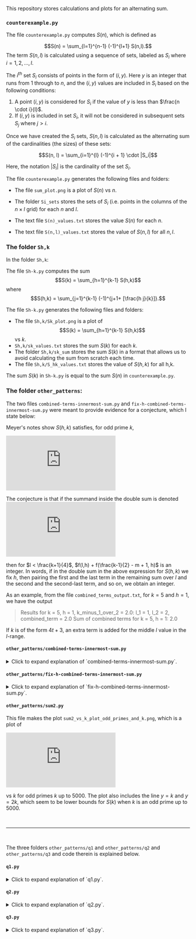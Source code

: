 This repository stores calculations and plots for an alternating sum.

### `counterexample.py`

The file `counterexample.py` computes $S(n)$, which is defined as

 $$S(n) = \sum_{l=1}^{n-1} (-1)^{l+1} S(n,l).$$
The term $S(n, l)$ is calculated using a sequence of sets, labeled as $S_i$ where $i = 1, 2, ..., l$.

The $i^{th}$ set $S_i$ consists of points in the form of $(i, y)$. Here $y$ is an integer that runs from 1 through to $n$, and the $(i, y)$ values are included in $S_i$ based on the following conditions:

1. A point $(i, y)$ is considered for $S_i$ if the value of $y$ is less than $\frac{n \cdot i}{l}$.
2. If $(i, y)$ is included in set $S_i$, it will not be considered in subsequent sets $S_j$ where $j > i$.

Once we have created the $S_i$ sets, $S(n, l)$ is calculated as the alternating sum of the cardinalities (the sizes) of these sets:

$$S(n, l) = \sum_{i=1}^{l} (-1)^{i + 1} \cdot |S_i|$$

Here, the notation $|S_i|$ is the cardinality of the set $S_i$.

The file `counterexample.py` generates the following files and folders:

- The file `sum_plot.png` is a plot of $S(n)$ vs $n$.

- The folder `Si_sets` stores the sets of $S_i$ (i.e. points in the columns of the $n \times l$ grid) for each $n$ and $l$. 

- The text file `S(n)_values.txt` stores the value $S(n)$ for each $n$.

- The text file `S(n,l)_values.txt` stores the value of $S(n,l)$ for all $n,l$.


### The folder `Sh,k`

In the folder `Sh,k`:

The file `Sh-k.py` computes the sum $$S(k) = \sum_{h=1}^{k-1} S(h,k)$$ where $$S(h,k) = \sum_{j=1}^{k-1} (-1)^{j+1+ [\frac{h j}{k}]}.$$

The file `Sh-k.py` generates the following files and folders:

- The file `Sh,k/Sk_plot.png` is a plot of $$S(k) = \sum_{h=1}^{k-1} S(h,k)$$ vs $k$.
- `Sh,k/sk_values.txt` stores the sum $S(k)$ for each $k$.
- The folder `Sh,k/sk_sum` stores the sum $S(k)$ in a format that allows us to avoid calculating the sum from scratch each time.
- The file `Sh,k/S_hk_values.txt` stores the value of $S(h,k)$ for all h,k.

The sum $S(k)$ in `Sh-k.py` is equal to the sum $S(n)$ in `counterexample.py`.

### The folder `other_patterns`:

The two files `combined-terms-innermost-sum.py` and
`fix-h-combined-terms-innermost-sum.py` were meant to provide evidence for a conjecture, which I state below:

Meyer's notes show $S(h,k)$ satisfies, for odd prime $k$,

![S(k)](http://latex.codecogs.com/gif.latex?S%28k%29%20%3D%20-%7B%28k%20-%201%29%7D%5E2%20&plus;%204%5Csum_%7Bl%3D1%7D%5E%7Bk-1%7D%5Csum_%7Bh%3D1%7D%5E%7Bk-1%7D%5Cleft%28%5Cleft%5C%7B%5Cfrac%7B2hl%7D%7Bk%7D%5Cright%5C%7D%20&plus;%20%5Cleft%5C%7B%5Cfrac%7Bh%282l%20-%201%29%7D%7Bk%7D%20-%20%5Cfrac%7B1%7D%7B2%7D%5Cright%5C%7D%5Cright%29)

The conjecture is that if the summand inside the double sum is denoted 
![f(h,l)](http://latex.codecogs.com/gif.latex?f%28h%2Cl%29%20%3D%20%5Cleft%28%5Cleft%5C%7B%5Cfrac%7B%7B2hl%7D%7D%7Bk%7D%5Cright%5C%7D%20&plus;%20%5Cleft%5C%7B%5Cfrac%7B%7Bh%282l%20-%201%29%7D%7D%7Bk%7D%20-%20%5Cfrac%7B1%7D%7B2%7D%5Cright%5C%7D%5Cright%29%2C)


then for $l < \frac{k+1}{4}$, $f(l,h) + f(\frac{k-1}{2} - m + 1, h)$ is an integer. In words, if in the double sum in the above expression for $S(h,k)$ we fix $h$, then pairing the first and the last term in the remaining sum over $l$ and the second and the second-last term, and so on, we obtain an integer.

As an example, from the file `combined_terms_output.txt`, for $k = 5$ and $h = 1$, we have the output

> Results for k = 5, h = 1, k_minus_1_over_2 = 2.0:
>l_1 = 1, l_2 = 2, combined_term = 2.0
>Sum of combined terms for k = 5, h = 1: 2.0

If $k$ is of the form $4t+3$, an extra term is added for the middle $l$ value in the $l$-range.


#### `other_patterns/combined-terms-innermost-sum.py`

<details>
<summary>Click to expand explanation of `combined-terms-innermost-sum.py`.</summary>

For a given odd prime $k$ less than $300$, integers $h$ and $l$ range from $1$ to $\frac{k-1}{2}$.

The two terms computed for each $h$ and $l$ are:

1. $\left\{\frac{2hl}{k}\right\}$
2. $\left\{\frac{h(2l-1)}{k} - 0.5\right\}$

where $\{\cdot\}$ represents the fractional part of a number.

For every $l$ value, there is an $l'$ such that the sum of their indices in the $l$-range sequence is `num_l_values - 1`. The script computes a 'combined term' for each such $l$ and $l'$ pair, defined as the sum of terms for $l$ and $l'$.

If $k$ is of the form $4t+3$, an extra term for the middle $l$ value in the $l$-range is appended to the combined terms.

The output for this file is stored in `other_patterns/combined_terms_output.txt`.

</details>

#### `other_patterns/fix-h-combined-terms-innermost-sum.py`
<details>
<summary>Click to expand explanation of `fix-h-combined-terms-innermost-sum.py`.</summary>

For a given integer $k$ between $3$ and $50$, the script defines integers $h$ and $l$ as follows:

- $h$ and $l$ iterate from 1 to $\frac{k-1}{2}$.

The two terms computed for each $h$ and $l$ are:

1. $\left\{\frac{2hl}{k}\right\}$
2. $\left\{\frac{h(2l-1)}{k} - 0.5\right\}$

where $\{\cdot\}$ represents the fractional part of a number.

For every $l$ value, there is an $l'$ such that the sum of their indices in the $l$-range sequence is `num_l_values - 1`. The script computes a 'combined term' for each $l$ and $l'$ pair, which is defined as the sum of terms for $l$ and $l'$.

If $k$ is of the form $4t+3$, an extra term is added for the middle $l$ value in the $l$-range.

Additionally, the script computes individual components of each combined term: the first term for $l=l_1$ and $l=l_2$, and the second term for $l=l_1$ and $l=l_2$.

The output is stored in the text file `other_patterns/fixed-h-combined_terms_with_components_output.txt`. Each computed term, its respective components and the overall sum of terms for each $k$ and $h$ pair are recorded.
</details>

#### `other_patterns/sum2.py`

This file makes the plot `sum2_vs_k_plot_odd_primes_and_k.png`, which is a plot of 

![S(k)](http://latex.codecogs.com/gif.latex?S%28k%29%20%3D%20-%7B%28k%20-%201%29%7D%5E2%20&plus;%204%5Csum_%7Bl%3D1%7D%5E%7Bk-1%7D%5Csum_%7Bh%3D1%7D%5E%7Bk-1%7D%5Cleft%28%5Cleft%5C%7B%5Cfrac%7B2hl%7D%7Bk%7D%5Cright%5C%7D%20&plus;%20%5Cleft%5C%7B%5Cfrac%7Bh%282l%20-%201%29%7D%7Bk%7D%20-%20%5Cfrac%7B1%7D%7B2%7D%5Cright%5C%7D%5Cright%29)

 vs $k$ for odd primes $k$ up to $5000$. The plot also includes the line $y = k$ and $y = 2k$, which seem to be lower bounds for $S(k)$ when $k$ is an odd prime up to $5000$.

<br>

-----------

<br>


The three folders `other_patterns/q1` and `other_patterns/q2` and `other_patterns/q3` and code therein is explained below. 
#### `q1.py`

<details>
<summary>Click to expand explanation of `q1.py`.</summary>

For given odd prime $k$ up to $501$ , the possible values of $m$ and $h$ are defined as follows:
- $m$ iterates from 1 to $\lceil\frac{k+1}{4}\rceil$,
- $h$ iterates from $1$ through $\frac{k-1}{2}$.

Each $(m,h)$ pair is evaluated against the following condition:
$\left\{\frac{2mh}{k}\right\} \geq \left\{\frac{h}{k}\right\}$ and $\left\{\frac{2mh}{k}\right\} > 0.5$
where $\{x\}$ denotes the fractional part of a real number $x$.

For each prime $k$, the script calculates and records:
1. The total count of $(m,h)$ pairs that fulfill the condition,
2. The total count of $(m,h)$ pairs that do not meet the condition,
3. The upper bounds for both $m$ and $h$.

</details>

#### `q2.py`

<details>
<summary>Click to expand explanation of `q2.py`.</summary>


For given odd prime $k$ up to $501$, integers $m$ and $h$ are defined as follows:

- $m$ ranges from 1 to $\lceil\frac{k+1}{4}\rceil$,
- $h$ ranges from $1$ to $\frac{k-1}{2}$.

Each $(m,h)$ pair is checked against the following condition:
$$ \left\{\frac{2mh}{k}\right\} > 0.5,$$
where ${x}$ denotes the fractional part of a real number $x$.

For each prime $k$, the script calculates and records:

1. The total count of $(m,h)$ pairs that meet the condition,
2. The total count of $(m,h)$ pairs that do not meet the condition.

</details>


#### `q3.py`

<details>
<summary>Click to expand explanation of `q3.py`.</summary>

For given odd prime $k$ up to $501$ , this file iterates integers $m$ and $h$ as defined below:

- $m$ iterates from 1 to $\lceil\frac{k+1}{4}\rceil$,
- $h$ iterates from $1$ through $\frac{k-1}{2}$.

The script checks each $(m,h)$ pair against two conditions:
1. $\left\{\frac{2mh}{k}\right\} \geq \left\{\frac{h}{k}\right\}$,
2. $\left\{\frac{2mh}{k}\right\} > 0.5$,

where $\{x\}$ denotes the fractional part of a real number $x$.

For each prime $k$, the script tabulates:
1. Count of $(m,h)$ pairs that satisfy both conditions,
2. Count of $(m,h)$ pairs that satisfy only one of the conditions,
3. Count of $(m,h)$ pairs that do not satisfy either condition.


</details>